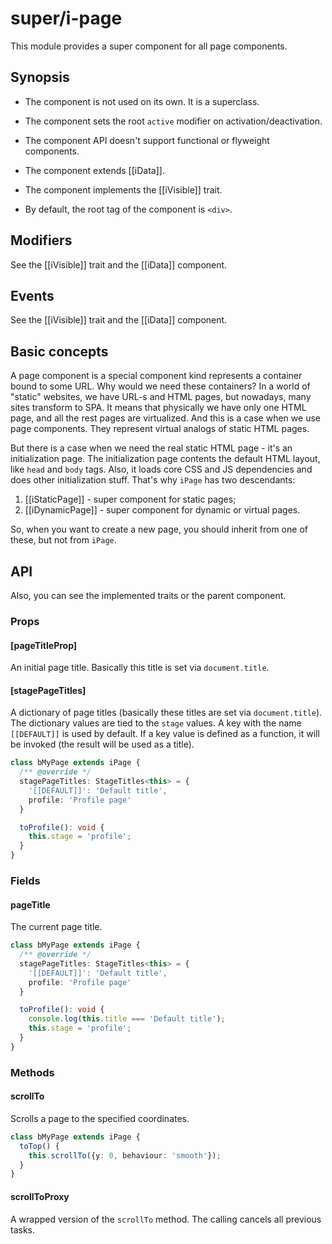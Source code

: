 # super/i-page

This module provides a super component for all page components.

## Synopsis

* The component is not used on its own. It is a superclass.

* The component sets the root `active` modifier on activation/deactivation.

* The component API doesn't support functional or flyweight components.

* The component extends [[iData]].

* The component implements the [[iVisible]] trait.

* By default, the root tag of the component is `<div>`.

## Modifiers

See the [[iVisible]] trait and the [[iData]] component.

## Events

See the [[iVisible]] trait and the [[iData]] component.

## Basic concepts

A page component is a special component kind represents a container bound to some URL.
Why would we need these containers? In a world of "static" websites, we have URL-s and HTML pages,
but nowadays, many sites transform to SPA. It means that physically we have only one HTML page, and all the rest pages are virtualized.
And this is a case when we use page components. They represent virtual analogs of static HTML pages.

But there is a case when we need the real static HTML page - it's an initialization page.
The initialization page contents the default HTML layout, like `head` and `body` tags. Also,
it loads core CSS and JS dependencies and does other initialization stuff. That's why `iPage` has two descendants:

1. [[iStaticPage]] - super component for static pages;
2. [[iDynamicPage]] - super component for dynamic or virtual pages.

So, when you want to create a new page, you should inherit from one of these, but not from  `iPage`.

## API

Also, you can see the implemented traits or the parent component.

### Props

#### [pageTitleProp]

An initial page title. Basically this title is set via `document.title`.

#### [stagePageTitles]

A dictionary of page titles (basically these titles are set via `document.title`). The dictionary values are tied
to the `stage` values. A key with the name `[[DEFAULT]]` is used by default. If a key value is defined as a function,
it will be invoked (the result will be used as a title).

```typescript
class bMyPage extends iPage {
  /** @override */
  stagePageTitles: StageTitles<this> = {
    '[[DEFAULT]]': 'Default title',
    profile: 'Profile page'
  }

  toProfile(): void {
    this.stage = 'profile';
  }
}
```

### Fields

#### pageTitle

The current page title.

```typescript
class bMyPage extends iPage {
  /** @override */
  stagePageTitles: StageTitles<this> = {
    '[[DEFAULT]]': 'Default title',
    profile: 'Profile page'
  }

  toProfile(): void {
    console.log(this.title === 'Default title');
    this.stage = 'profile';
  }
}
```

### Methods

#### scrollTo

Scrolls a page to the specified coordinates.

```typescript
class bMyPage extends iPage {
  toTop() {
    this.scrollTo({y: 0, behaviour: 'smooth'});
  }
}
```

#### scrollToProxy

A wrapped version of the `scrollTo` method. The calling cancels all previous tasks.

